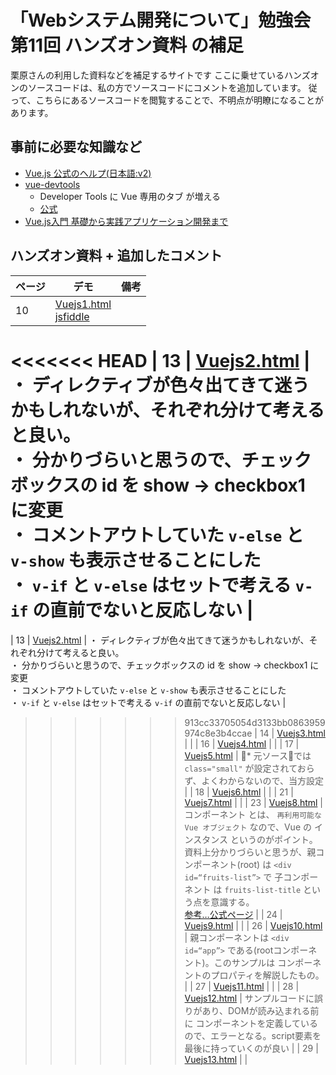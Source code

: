 # 「Webシステム開発について」勉強会第11回 ハンズオン資料 の補足

栗原さんの利用した資料などを補足するサイトです
ここに乗せているハンズオンのソースコードは、私の方でソースコードにコメントを追加しています。
従って、こちらにあるソースコードを閲覧することで、不明点が明瞭になることがあります。


## 事前に必要な知識など

- [Vue.js 公式のヘルプ(日本語:v2)](https://jp.vuejs.org/v2/guide/index.html)
- [vue-devtools](https://chrome.google.com/webstore/detail/vuejs-devtools/nhdogjmejiglipccpnnnanhbledajbpd)
  - Developer Tools に Vue 専用のタブ が増える
  - [公式](https://github.com/vuejs/vue-devtools)
- [Vue.js入門 基礎から実践アプリケーション開発まで](https://gihyo.jp/book/2018/978-4-297-10091-9)



## ハンズオン資料 + 追加したコメント

| ページ | デモ | 備考 |
| ------------- | ------------- | ------------- |
| 10 | [Vuejs1.html](https://ces-shiraishi.github.io/kurihara-training-part11/Vuejs1.html)  <br>  [jsfiddle](https://jsfiddle.net/9k1gbyrc) |   |
<<<<<<< HEAD
| 13 | [Vuejs2.html](https://ces-shiraishi.github.io/kurihara-training-part11/Vuejs2.html) | ・ ディレクティブが色々出てきて迷うかもしれないが、それぞれ分けて考えると良い。<br>・ 分かりづらいと思うので、チェックボックスの id を show → checkbox1 に変更 <br>・ コメントアウトしていた `v-else` と `v-show` も表示させることにした <br>・ `v-if` と `v-else` はセットで考える `v-if` の直前でないと反応しない |
=======
| 13 | [Vuejs2.html](https://ces-shiraishi.github.io/kurihara-training-part11/Vuejs2.html) | 
・ ディレクティブが色々出てきて迷うかもしれないが、それぞれ分けて考えると良い。<br>
・ 分かりづらいと思うので、チェックボックスの id を show → checkbox1 に変更 <br>
・ コメントアウトしていた `v-else` と `v-show` も表示させることにした <br>
・ `v-if` と `v-else` はセットで考える `v-if` の直前でないと反応しない |
>>>>>>> 913cc33705054d3133bb0863959974c8e3b4ccae
| 14 | [Vuejs3.html](https://ces-shiraishi.github.io/kurihara-training-part11/Vuejs3.html) | |
| 16 | [Vuejs4.html](https://ces-shiraishi.github.io/kurihara-training-part11/Vuejs4.html) | |
| 17 | [Vuejs5.html](https://ces-shiraishi.github.io/kurihara-training-part11/Vuejs5.html) | * 元ソースでは `class="small"` が設定されておらず、よくわからないので、当方設定 |
| 18 | [Vuejs6.html](https://ces-shiraishi.github.io/kurihara-training-part11/Vuejs6.html) | |
| 21 | [Vuejs7.html](https://ces-shiraishi.github.io/kurihara-training-part11/Vuejs7.html) | |
| 23 | [Vuejs8.html](https://ces-shiraishi.github.io/kurihara-training-part11/Vuejs8.html) | コンポーネント とは、 `再利用可能な Vue オブジェクト` なので、Vue の インスタンス というのがポイント。資料上分かりづらいと思うが、親コンポーネント(root) は `<div id=“fruits-list”>` で 子コンポーネント は `fruits-list-title` という点を意識する。 <br> [参考…公式ページ](https://jp.vuejs.org/v2/guide/components.html) |
| 24 | [Vuejs9.html](https://ces-shiraishi.github.io/kurihara-training-part11/Vuejs9.html) | |
| 26 | [Vuejs10.html](https://ces-shiraishi.github.io/kurihara-training-part11/Vuejs10.html) | 親コンポーネントは `<div id=“app”>` である(rootコンポーネント)。このサンプルは コンポーネントのプロパティを解説したもの。 |
| 27 | [Vuejs11.html](https://ces-shiraishi.github.io/kurihara-training-part11/Vuejs11.html) | |
| 28 | [Vuejs12.html](https://ces-shiraishi.github.io/kurihara-training-part11/Vuejs12.html) | サンプルコードに誤りがあり、DOMが読み込まれる前に コンポーネントを定義しているので、エラーとなる。script要素を最後に持っていくのが良い |
| 29 | [Vuejs13.html](https://ces-shiraishi.github.io/kurihara-training-part11/Vuejs13.html) | |

